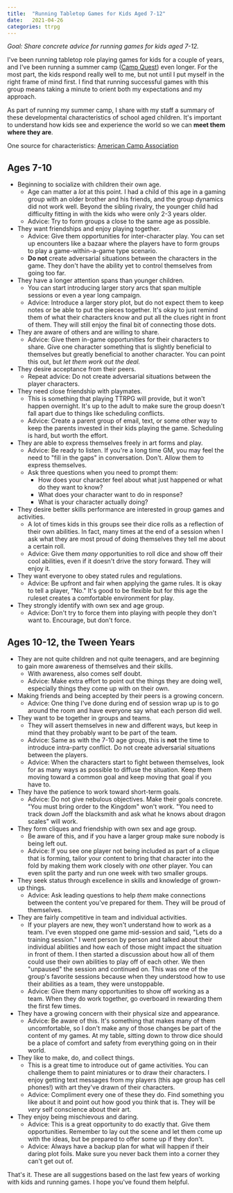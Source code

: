 ```yaml
---
title:  "Running Tabletop Games for Kids Aged 7-12"
date:   2021-04-26
categories: ttrpg
---
```


*Goal: Share concrete advice for running games for kids aged 7-12.*

I've been running tabletop role playing games for kids for a couple of years, and I've been running a summer camp ([Camp Quest](http://www.campquest.org)) even longer. For the most part, the kids respond really well to me, but not until I put myself in the right frame of mind first. I find that running successful games with this group means taking a minute to orient both my expectations and my approach.

As part of running my summer camp, I share with my staff a summary of these developmental characteristics of school aged children. It's important to understand how kids see and experience the world so we can **meet them where they are**.

One source for characteristics: [American Camp Association](https://www.acacamps.org/resource-library/articles/growing-camper-understanding-typical-developmental-traits-children)

## Ages 7-10
- Beginning to socialize with children their own age.
	- Age can matter a *lot* at this point. I had a child of this age in a gaming group with an older brother and his friends, and the group dynamics did not work well. Beyond the sibling rivalry, the younger child had difficulty fitting in with the kids who were only 2-3 years older.
	- Advice: Try to form groups a close to the same age as possible.
- They want friendships and enjoy playing together.
	- Advice: Give them opportunities for inter-character play. You can set up encounters like a bazaar where the players have to form groups to play a game-within-a-game type scenario.
	- **Do not** create adversarial situations between the characters in the game. They don't have the ability yet to control themselves from going too far.
-   They have a longer attention spans than younger children.
	-   You can start introducing larger story arcs that span multiple sessions or even a year long campaign.
	-   Advice: Introduce a larger story plot, but do not expect them to keep notes or be able to put the pieces together. It's okay to just remind them of what their characters know and put all the clues right in front of them. They will still enjoy the final bit of connecting those dots.
-   They are aware of others and are willing to share.
	-   Advice: Give them in-game opportunities for their characters to share. Give one character something that is slightly beneficial to themselves but greatly beneficial to another character. You can point this out, but *let them work out the deal.*
-   They desire acceptance from their peers.
	-   Repeat advice: Do not create adversarial situations between the player characters.
-   They need close friendship with playmates.
	-   This is something that playing TTRPG will provide, but it won't happen overnight. It's up to the adult to make sure the group doesn't fall apart due to things like scheduling conflicts.
	-   Advice: Create a parent group of email, text, or some other way to keep the parents invested in their kids playing the game. Scheduling is hard, but worth the effort.
-   They are able to express themselves freely in art forms and play.
	-   Advice: Be ready to listen. If you're a long time GM, you may feel the need to "fill in the gaps" in conversation. Don't. Allow them to express themselves.
	-   Ask three questions when you need to prompt them:
		-   How does your character feel about what just happened or what do they want to know?
		-   What does your character want to do in response?
		-   What is your character actually doing?
-   They desire better skills performance are interested in group games and activities.
	-   A lot of times kids in this groups see their dice rolls as a reflection of their own abilities. In fact, many times at the end of a session when I ask what they are most proud of doing themselves they tell me about a certain roll.
	-   Advice: Give them *many* opportunities to roll dice and show off their cool abilities, even if it doesn't drive the story forward. They will enjoy it.
-   They want everyone to obey stated rules and regulations.
	-   Advice: Be upfront and fair when applying the game rules. It is okay to tell a player, "No." It's good to be flexible but for this age the ruleset creates a comfortable environment for play.
-   They strongly identify with own sex and age group.
	-   Advice: Don't try to force them into playing with people they don't want to. Encourage, but don't force.

## Ages 10-12, the Tween Years

-   They are not quite children and not quite teenagers, and are beginning to gain more awareness of themselves and their skills.
	-   With awareness, also comes self doubt.
	-   Advice: Make extra effort to point out the things they are doing well, especially things they come up with on their own.
-   Making friends and being accepted by their peers is a growing concern.
	-   Advice: One thing I've done during end of session wrap up is to go around the room and have everyone say what each person did well.
-   They want to be together in groups and teams.
	-   They will assert themselves in new and different ways, but keep in mind that they probably want to be part of the team.
	-   Advice: Same as with the 7-10 age group, this is **not** the time to introduce intra-party conflict. Do not create adversarial situations between the players.
	-   Advice: When the characters start to fight between themselves, look for as many ways as possible to diffuse the situation. Keep them moving toward a common goal and keep moving that goal if you have to.
-   They have the patience to work toward short-term goals.
	-   Advice: Do not give nebulous objectives. Make their goals concrete. "You must bring order to the Kingdom" won't work. "You need to track down Joff the blacksmith and ask what he knows about dragon scales" will work.
-   They form cliques and friendship with own sex and age group.
	-   Be aware of this, and if you have a larger group make sure nobody is being left out.
	-   Advice: If you see one player not being included as part of a clique that is forming, tailor your content to bring that character into the fold by making them work closely with *one* other player. You can even split the party and run one week with two smaller groups.
-   They seek status through excellence in skills and knowledge of grown-up things.
	-   Advice: Ask leading questions to help *them* make connections between the content you've prepared for them. They will be proud of themselves.
-   They are fairly competitive in team and individual activities.
	-   If your players are new, they won't understand how to work as a team. I've even stopped one game mid-session and said, "Lets do a training session." I went person by person and talked about their individual abilities and how each of those might impact the situation in front of them. I then started a discussion about how all of them could use their own abilities to play off of each other. We then "unpaused" the session and continued on. This was one of the group's favorite sessions because when they understood how to use their abilities as a team, they were unstoppable.
	-   Advice: Give them many opportunities to show off working as a team. When they do work together, go overboard in rewarding them the first few times.
-   They have a growing concern with their physical size and appearance.
	-   Advice: Be aware of this. It's something that makes many of them uncomfortable, so I don't make any of those changes be part of the content of my games. At my table, sitting down to throw dice should be a place of comfort and safety from everything going on in their world.
-   They like to make, do, and collect things.
	-   This is a great time to introduce out of game activities. You can challenge them to paint miniatures or to draw their characters. I enjoy getting text messages from my players (this age group has cell phones!) with art they've drawn of their characters.
	-   Advice: Compliment every one of these they do. Find something you like about it and point out how good you think that is. They will be *very* self conscience about their art.
-   They enjoy being mischievous and daring.
	-   Advice: This is a great opportunity to do exactly that. Give them opportunities. Remember to lay out the scene and let them come up with the ideas, but be prepared to offer some up if they don't.
	-   Advice: Always have a backup plan for what will happen if their daring plot foils. Make sure you never back them into a corner they can't get out of.


That's it. These are all suggestions based on the last few years of working with kids and running games. I hope you've found them helpful.
